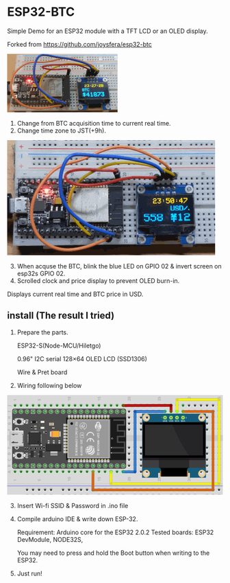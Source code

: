 # ESP32-BTC
Simple Demo for an ESP32 module with a TFT LCD or an OLED display.

Forked from https://github.com/joysfera/esp32-btc

![checkbtc](220108BTCget.gif)


1. Change from BTC acquisition time to current real time.
2. Change time zone to JST(+9h).

![clock](220108BTCscroll.gif)

3. When acquse the BTC, blink the blue LED on GPIO 02 & invert screen on esp32s GPIO 02.
4. Scrolled clock and price display to prevent OLED burn-in.

Displays current real time and BTC price in USD.

## install (The result I tried)
1. Prepare the parts.

   ESP32-S(Node-MCU/Hiletgo) 
   
   0.96" I2C serial 128×64 OLED LCD (SSD1306)
   
   Wire & Pret board
   
2. Wiring following below

![wire](ESP32stoOLED.png)

3. Insert Wi-fi SSID & Password in .ino file

4. Compile arduino IDE & write down ESP-32.

   Requirement: Arduino core for the ESP32 2.0.2
   Tested boards: ESP32 DevModule, NODE32S,
   

   You may need to press and hold the Boot button when writing to the ESP32.

5. Just run!

